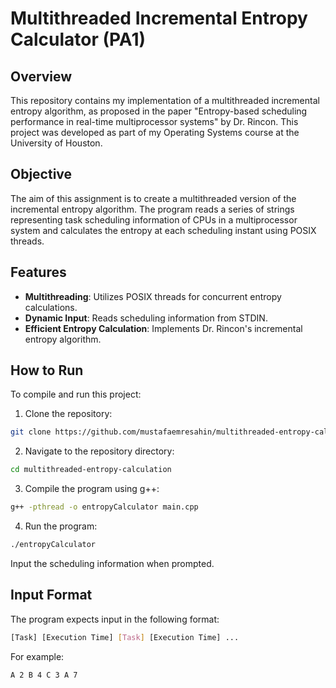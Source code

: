 # Multithreaded Incremental Entropy Calculator (PA1)

## Overview
This repository contains my implementation of a multithreaded incremental entropy algorithm, as proposed in the paper "Entropy-based scheduling performance in real-time multiprocessor systems" by Dr. Rincon. This project was developed as part of my Operating Systems course at the University of Houston.

## Objective
The aim of this assignment is to create a multithreaded version of the incremental entropy algorithm. The program reads a series of strings representing task scheduling information of CPUs in a multiprocessor system and calculates the entropy at each scheduling instant using POSIX threads.

## Features
- **Multithreading**: Utilizes POSIX threads for concurrent entropy calculations.
- **Dynamic Input**: Reads scheduling information from STDIN.
- **Efficient Entropy Calculation**: Implements Dr. Rincon's incremental entropy algorithm.

## How to Run
To compile and run this project:

1. Clone the repository:
```bash
git clone https://github.com/mustafaemresahin/multithreaded-entropy-calculation.git
```

2. Navigate to the repository directory:

```bash
cd multithreaded-entropy-calculation
```

3. Compile the program using g++:

```bash
g++ -pthread -o entropyCalculator main.cpp
```

4. Run the program:

```bash
./entropyCalculator
```
Input the scheduling information when prompted.


## Input Format
The program expects input in the following format:

```bash
[Task] [Execution Time] [Task] [Execution Time] ...
```

For example:

```bash
A 2 B 4 C 3 A 7
```